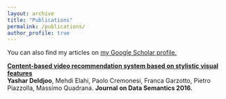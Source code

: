 ```yaml
---
layout: archive
title: "Publications"
permalink: /publications/
author_profile: true
---
```


You can also find my articles on <u><a href="{{https://scholar.google.com/citations?user=-C_x_hUAAAAJ&hl=en}}">my Google Scholar profile</a>.</u>

<b>[Content-based video recommendation system based on stylistic visual features](https://yasdel.github.io/publication/JoDS16)</b> <br><b>Yashar Deldjoo</b>, Mehdi Elahi, Paolo Cremonesi, Franca Garzotto, Pietro Piazzolla, Massimo Quadrana. <b> Journal on Data Semantics 2016.</b>

